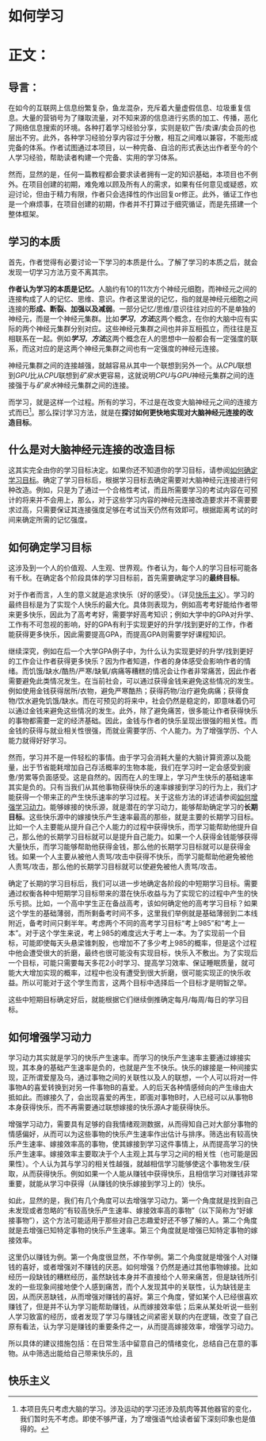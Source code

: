 # 如何学习
# 正文：
## 导言：
在如今的互联网上信息纷繁复杂，鱼龙混杂，充斥着大量虚假信息、垃圾重复信息。大量的营销号为了赚取流量，对不知来源的信息进行劣质的加工、传播，恶化了网络信息搜索的环境。各种打着学习经验分享，实则是软广告/卖课/卖会员的也层出不穷。此外，各种学习经验分享内容过于分散，相互之间难以兼容，不能形成完备的体系。作者试图通过本项目，以一种完备、自洽的形式表达出作者至今的个人学习经验，帮助读者构建一个完备、实用的学习体系。

然而，显然的是，任何一篇教程都会要求读者拥有一定的知识基础，本项目也不例外。在项目创建的初期，难免难以顾及所有人的需求，如果有任何意见或疑惑，欢迎讨论，但由于精力有限，作者只会选择性的作出回复or修正。此外，循证工作也是一个麻烦事，在项目创建的初期，作者并不打算过于细究循证，而是先搭建一个整体框架。

## 学习的本质
首先，作者觉得有必要讨论一下学习的本质是什么。了解了学习的本质之后，就会发现一切学习方法万变不离其宗。

**作者认为学习的本质是记忆**。人脑约有10的11次方个神经元细胞，而神经元之间的连接构成了人的记忆、思维、意识。作者这里说的记忆，指的就是神经元细胞之间连接的**形成、断裂、加强以及减弱**。一部分记忆/思维/意识往往对应的不是单独的神经元，而是一个神经元集群。比如***学习***，***方法***这两个概念，在你的大脑中应有实际的两个神经元集群分别对应。这些神经元集群之间也并非互相孤立，而往往是互相联系在一起。例如***学习***，***方法***这两个概念在人的思想中一般都会有一定强度的联系，而这对应的是这两个神经元集群之间也有一定强度的神经元连接。

神经元集群之间的连接越强，就越容易从其中一个联想到另外一个。从*CPU*联想到*GPU*比从*CPU*联想到*矿泉水*更容易，这就说明*CPU*与*GPU*神经元集群之间的连接强于与*矿泉水*神经元集群之间的连接。

而学习，就是这样一个过程。所有的学习，不过是在改变大脑神经元之间的连接方式而已[^1]。那么探讨学习方法，就是在**探讨如何更快地实现对大脑神经元连接的改造目标**。

[^1]: 本项目先只考虑大脑的学习。涉及运动的学习还涉及肌肉等其他器官的变化，我们暂时先不考虑。即使不够严谨，为了增强语气给读者留下深刻印象也是值得的。

## 什么是对大脑神经元连接的改造目标
这其实完全由你的学习目标决定。如果你还不知道你的学习目标，请参阅[如何确定学习目标](#如何确定学习目标)。确定了学习目标后，根据学习目标去确定需要对大脑神经元连接进行何种改造。例如，只是为了通过一个合格性考试，而且所需要学习的考试内容在可预计的将来并不会用上，那么，对于这些学习内容的神经元连接改造要求并不需要要求过高，只需要保证其连接强度足够在考试当天仍然有效即可。根据距离考试的时间来确定所需的记忆强度。

## 如何确定学习目标
这涉及到一个人的价值观、人生观、世界观。作者认为，每个人的学习目标可能各有千秋。在确定各个阶段具体的学习目标前，首先需要确定学习的**最终目标**。

对于作者而言，人生的意义就是追求快乐（好的感受）。（详见[快乐主义](#快乐主义)）。学习的最终目标是为了实现个人快乐的最大化。具体则表现为，例如高考考好能给作者带来更多快乐，因此为了高考考好，需要学好高考知识；例如大学中的GPA对升学、工作有不可忽视的影响，好的GPA有利于实现更好的升学/找到更好的工作，作者能获得更多快乐，因此需要提高GPA，而提高GPA则需要学好课程知识。

继续深究，例如在后一个大学GPA例子中，为什么认为实现更好的升学/找到更好的工作会让作者获得更多快乐？因为作者知道，作者的身体感受会影响作者的情绪。而饥饿/缺水/酷热/严寒/缺氧/病痛等糟糕的情况会让作者非常痛苦，因此作者需要避免此类情况发生。在当前社会，可以通过获得金钱来避免这些情况的发生。例如使用金钱获得居所/衣物，避免严寒酷热；获得药物/治疗避免病痛；获得食物/饮水避免饥饿/缺水。而在可预见的将来中，社会仍然是稳定的，即意味着仍可以通过金钱来避免这些情况的发生。此外，除了避免痛苦，很多能让作者获得快乐的事物都需要一定的经济基础。因此，金钱与作者的快乐呈现出很强的相关性。而金钱的获得与就业相关性很强，而就业需要学历、个人能力。为了增强学历、个人能力就得好好学习。

然而，学习并不是一件轻松的事情。由于学习会消耗大量的大脑计算资源以及能量，出于节省能耗增加自己存活概率的生物本能，我们在学习时一定会感受到疲惫/劳累等负面感受。这是自然的。因而在人的生理上，学习产生快乐的基础速率其实是负的。只有当我们从其他事物获得快乐的速率嫁接到学习的行为上，我们才能获得一个带来正的产生快乐速率的学习过程。关于这些方法的详述请参阅[如何增强学习动力](#如何增强学习动力)。能够嫁接的快乐源，就是潜在的学习动力，能够帮助确定学习的**长期目标**。这些快乐源中的嫁接快乐产生速率最高的那些，就是主要的长期学习目标。比如一个人主要能从提升自己个人能力的过程中获得快乐，而学习能帮助他提升自己，那么他的长期学习目标就可以是提升自己能力。如果一个人获得金钱能够获得大量快乐，而学习能够帮助他获得金钱，那么他的长期学习目标就可以是获得金钱。如果一个人主要从被他人责骂/攻击中获得不快乐，而学习能帮助他避免被他人责骂/攻击，那么他的长期学习目标就可以使避免被他人责骂/攻击。

确定了长期的学习目标后，我们可以进一步地确定各阶段的中短期学习目标。需要通过权衡各种中短期学习目标带来的潜在快乐收益与为了实现它的过程中产生的快乐亏损。比如，一个高中学生正在备战高考，该如何确定他的高考学习目标？如果这个学生的基础薄弱，而所剩备考时间不多，这里我们举例就是基础薄弱到二本线附近，备考时间只剩半年。考虑两个不同的高考学习目标“考上985”和“考上一本”。对于这个学生来说，考上985的难度远大于考上一本。为了实现前一个目标，可能即使每天头悬梁锥刺股，也增加不了多少考上985的概率，但是这个过程中他会遭受很大的折磨，最终也很可能没有实现目标，快乐入不敷出。为了实现后一个目标，可能只需要每天多花2小时学习、提高学习效率、保证睡眠质量，就可能大大增加实现的概率，过程中也没有遭受到很大折磨，很可能实现正的快乐收益。所以可能对于这个学生而言，这两个目标中选择后一个目标才是明智之举。

这些中短期目标确定好后，就能根据它们继续倒推确定每月/每周/每日的学习目标。

## 如何增强学习动力
学习动力其实就是学习的快乐产生速率。而学习的快乐产生速率主要通过嫁接实现，其本身的基础产生速率是负的，也就是产生不快乐。快乐的嫁接是一种间接实现，正所谓爱屋及乌，通过事物之间的关联性以及人的联想，一个人可以将对一件事物A的喜爱转换到对另一件事物B的喜爱。人的后天各种情感倾向的产生缘由大抵如此。而嫁接久了，会出现喜爱的再生，即面对事物B时，人已经可以从事物B本身获得快乐，而不再需要通过联想嫁接的快乐源A才能获得快乐。

增强学习动力，需要具有足够的自我情绪观测数据，从而得知自己对大部分事物的情感偏好，从而可以为这些事物的快乐产生速率作出估计与排序。筛选出有较高快乐产生速率、嫁接效率高的事物，使其嫁接到学习这件事情上，从而提高学习的快乐产生速率。嫁接效率主要取决于个人主观上其与学习之间的相关性（也可能是因果性）。个人认为其与学习的相关性越强，就越相信学习能够使这个事物发生/获取，从而获得快乐。例如如果一个人能从赚钱中获得快乐，且相信学习对赚钱非常重要，就能从学习中获得（从赚钱的快乐嫁接到学习上的）快乐。

如此，显然的是，我们有几个角度可以去增强学习动力。第一个角度就是找到自己未发现或者忽略的“有较高快乐产生速率、嫁接效率高的事物”（以下简称为“好嫁接事物”），这个方法可能适用于那些对自己志趣爱好还不够了解的人。第二个角度就是去增强已知特定事物的快乐产生速率。第三个角度就是增强已知特定事物的嫁接效率。

这里仍以赚钱为例。第一个角度很显然，不作举例。第二个角度就是增强个人对赚钱的喜好，或者增强对不赚钱的厌恶。如何增强？仍然是通过其他事物嫁接。比如经历一段缺钱的糟糕经历，虽然缺钱本身并不直接给个人带来痛苦，但是缺钱所引发的一些现象间接地使个人感到痛苦，而个人发现其中的关联性，认为缺钱是主因，从而厌恶缺钱，从而增强对赚钱的喜好。第三个角度，譬如某个人已经很喜欢赚钱了，但是并不认为学习能帮助赚钱，从而嫁接效率低；后来从某处听说一些别人学习致富的经历，或者发现了学习与赚钱之间紧密关联的内在逻辑，改变了自己原有看法，认为学习是赚钱的重要条件之一，从而提高嫁接效率，增强学习动力。

所以具体的建议措施包括：在日常生活中留意自己的情绪变化，总结自己在意的事物。从中筛选出能给自己带来快乐的，且
## 快乐主义
